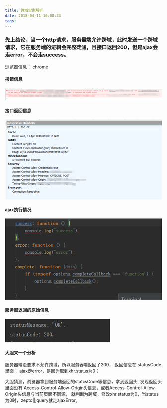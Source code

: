 ```yaml
---
title: 跨域实例解析
date: 2018-04-11 16:08:33
tags:
---
```


### 先上结论，当一个http请求，服务器端允许跨域，此时发送一个跨域请求，它在服务端的逻辑会完整走通，且接口返回200，但是ajax会走error，不会走success。


浏览器信息： chrome

#### 报错信息
![console里的跨域报错截图](/images/crossOrigin.png)
<!-- more -->
#### 接口返回信息
![](/images/crossOriginSuccess.png)

#### ajax执行情况
![](/images/crossOriginAjax.png)

#### 服务器返回的原始信息
![](/images/crossOriginServer.png)


#### 大胆来一个分析
服务器端没要求不允许跨域，所以服务器端返回了200， 返回信息在 statusCode里面；
ajax走error，是因为取到xhr.status为0；

大胆猜测，浏览器拿到服务端返回的statusCode等信息，拿到返回头, 发现返回头里面没有 Access-Control-Allow-Origin头信息，或者Access-Control-Allow-Origin头信息与当前页面不同源，
就判断为跨域，修改xhr.status为0，当status为0时，zepto||jquery就走ajaxError。